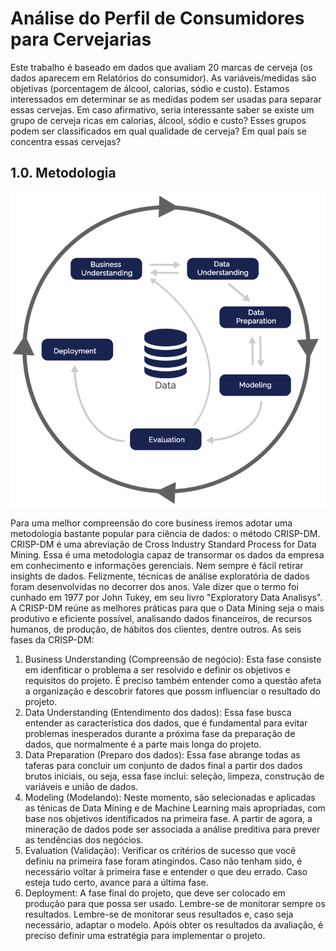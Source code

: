 # Análise do Perfil de Consumidores para Cervejarias

Este trabalho é baseado em dados que avaliam 20 marcas de cerveja (os dados aparecem em Relatórios do consumidor). As variáveis/medidas são objetivas (porcentagem de álcool, calorias, sódio e custo). Estamos interessados em determinar se as medidas podem ser usadas para separar essas cervejas. Em caso afirmativo, seria interessante saber se existe um grupo de cerveja ricas em calorias, álcool, sódio e custo? Esses grupos podem ser classificados em qual qualidade de cerveja? Em qual país se concentra essas cervejas?

## 1.0. Metodologia

![CRISP-DM](/Image/download.png)

Para uma melhor compreensão do core business iremos adotar uma metodologia bastante popular para ciência de dados: o método CRISP-DM.
CRISP-DM é uma abreviação de Cross Industry Standard Process for Data Mining. Essa é uma metodologia capaz de transormar os dados da empresa em conhecimento e informações gerenciais.
Nem sempre é fácil retirar insights de dados. Felizmente, técnicas de análise exploratória de dados foram desenvolvidas no decorrer dos anos. Vale dizer que o termo foi cunhado em 1977 por John Tukey, em seu livro "Exploratory Data Analisys".
A CRISP-DM reúne as melhores práticas para que o Data Mining seja o mais produtivo e eficiente possível, analisando dados financeiros, de recursos humanos, de produção, de hábitos dos clientes, dentre outros.
As seis fases da CRISP-DM:

1. Business Understanding (Compreensão de negócio):
Esta fase consiste em idenfiticar o problema a ser resolvido e definir os objetivos e requisitos do projeto. É preciso também entender como a questão afeta a organização e descobrir fatores que possm influenciar o resultado do projeto.
2. Data Understanding (Entendimento dos dados):
Essa fase busca entender as característica dos dados, que é fundamental para evitar problemas inesperados durante a próxima fase da preparação de dados, que normalmente é a parte mais longa do projeto.
3. Data Preparation (Preparo dos dados):
Essa fase abrange todas as taferas para concluir um conjunto de dados final a partir dos dados brutos iniciais, ou seja, essa fase inclui: seleção, limpeza, construção de variáveis e união de dados.
4. Modeling (Modelando):
Neste momento, são selecionadas e aplicadas as ténicas de Data Mining e de Machine Learning mais apropriadas, com base nos objetivos identificados na primeira fase. A partir de agora, a mineração de dados pode ser associada a análise preditiva para prever as tendências dos negócios.
5. Evaluation (Validação):
Verificar os critérios de sucesso que você definiu na primeira fase foram atingindos. Caso não tenham sido, é necessário voltar à primeira fase e entender o que deu errado. Caso esteja tudo certo, avance para a última fase.
6. Deployment:
A fase final do projeto, que deve ser colocado em produção para que possa ser usado. Lembre-se de monitorar sempre os resultados. Lembre-se de monitorar seus resultados e, caso seja necessário, adaptar o modelo. Apóis obter os resultados da avaliação, é preciso definir uma estratégia para implementar o projeto.